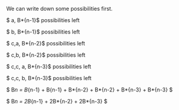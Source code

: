 We can write down some possibilities first.

$ a, B\*{n-1}$ possibilities left

$ b, B\*{n-1}$ possibilities left

$ c,a, B\*{n-2}$ possibilities left

$ c,b, B\*{n-2}$ possibilities left

$ c,c, a, B\*{n-3}$ possibilities left

$ c,c, b, B\*{n-3}$ possibilities left

$ B*n = B*{n-1} + B{n-1} + B*{n-2} + B*{n-2} + B*{n-3} + B*{n-3} $

$ B*n = 2B*{n-1} + 2B*{n-2} + 2B*{n-3} $
